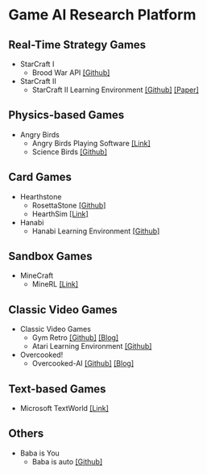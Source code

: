# Game AI Research Platform 

## Real-Time Strategy Games 
- StarCraft I 
  - Brood War API [[Github]](https://github.com/bwapi/bwapi) 
- StarCraft II 
  - StarCraft II Learning Environment [[Github]](https://github.com/deepmind/pysc2) [[Paper]](https://arxiv.org/pdf/1708.04782.pdf) 

## Physics-based Games 
- Angry Birds 
  - Angry Birds Playing Software [[Link]](http://aibirds.org/basic-game-playing-software.html)
  - Science Birds [[Github]](https://github.com/lucasnfe/science-birds) 

## Card Games 
- Hearthstone 
  - RosettaStone [[Github]](https://github.com/utilForever/RosettaStone) 
  - HearthSim [[Link]](https://hearthsim.info/) 
- Hanabi 
  - Hanabi Learning Environment [[Github]](https://github.com/deepmind/hanabi-learning-environment) 

## Sandbox Games 
- MineCraft 
  - MineRL [[Link]](https://minerl.io/) 

## Classic Video Games
- Classic Video Games
  - Gym Retro [[Github]](https://github.com/openai/retro) [[Blog]](https://openai.com/blog/gym-retro/) 
  - Atari Learning Environment [[Github]](https://github.com/mgbellemare/Arcade-Learning-Environment) 
- Overcooked!
  - Overcooked-AI [[Github]](https://github.com/HumanCompatibleAI/overcooked_ai) [[Blog]](https://bair.berkeley.edu/blog/2019/10/21/coordination/) 

## Text-based Games
- Microsoft TextWorld [[Link]](https://www.microsoft.com/en-us/research/project/textworld/) 

## Others 
- Baba is You
  - Baba is auto [[Github]](https://github.com/utilForever/baba-is-auto) 
